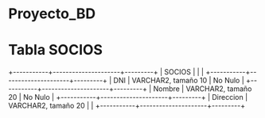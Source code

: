 # Proyecto_BD

# Tabla SOCIOS
+-----------+---------------------+---------+
| SOCIOS    |                     |         |
+-----------+---------------------+---------+
| DNI       | VARCHAR2, tamaño 10 | No Nulo |
+-----------+---------------------+---------+
| Nombre    | VARCHAR2, tamaño 20 | No Nulo |
+-----------+---------------------+---------+
| Direccion | VARCHAR2, tamaño 20 |         |
+-----------+---------------------+---------+
